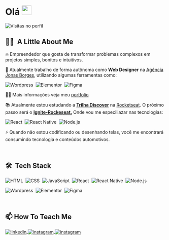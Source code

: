 
<h1>
    Olá <img src="https://raw.githubusercontent.com/kaueMarques/kaueMarques/master/hi.gif" height="30px">
</h1>
<p> 
    <img src="https://komarev.com/ghpvc/?username=jonasborges93&color=blue" alt="Visitas no perfil" />
</p>

## 🙋‍♂️ &nbsp;A Little About Me
🔥 Empreendedor que gosta de transformar problemas complexos em projetos simples, bonitos e intuitivos.

🔭 Atualmente trabalho de forma autônoma como <b>Web Designer</b> na [Agência Jonas Borges](https://agenciajonasborges.com), utilizando algumas ferramentas como:

![Wordpress](https://img.shields.io/badge/-Wordpress-05122A?style=flat&logo=wordpress)&nbsp;
![Elementor](https://img.shields.io/badge/-Elementor-05122A?style=flat&logo=elementor)&nbsp;
![Figma](https://img.shields.io/badge/-Figma-05122A?style=flat&logo=figma)&nbsp;

👨‍💻 Mais informações veja meu [portfolio](https://agenciajonasborges.com)

📚 Atualmente estou estudando a <b>[Trilha Discover](https://www.rocketseat.com.br/discover)</b> na [Rocketseat](https://rocketseat.com.br). O próximo passo será o <b>[Ignite-Rockeseat.](https://lp.rocketseat.com.br/ignite)</b> Onde vou me especiliazar nas tecnologias: 

![React](https://img.shields.io/badge/-React-05122A?style=flat&logo=react)&nbsp;
![React Native](https://img.shields.io/badge/-React%20Native-05122A?style=flat&logo=react)&nbsp;
![Node.js](https://img.shields.io/badge/-Node.js-05122A?style=flat&logo=node.js)&nbsp;

⚡ Quando não estou codificando ou desenhando telas, você me encontrará consumindo tecnologia e conteúdos automotivos.

<br>

## 🛠 &nbsp;Tech Stack


![HTML](https://img.shields.io/badge/-HTML-05122A?style=flat&logo=HTML5)&nbsp;
![CSS](https://img.shields.io/badge/-CSS-05122A?style=flat&logo=CSS3&logoColor=1572B6)&nbsp;
![JavaScript](https://img.shields.io/badge/-JavaScript-05122A?style=flat&logo=javascript)&nbsp;
![React](https://img.shields.io/badge/-React-05122A?style=flat&logo=react)&nbsp;
![React Native](https://img.shields.io/badge/-React%20Native-05122A?style=flat&logo=react)&nbsp;
![Node.js](https://img.shields.io/badge/-Node.js-05122A?style=flat&logo=node.js)&nbsp;

![Wordpress](https://img.shields.io/badge/-Wordpress-05122A?style=flat&logo=wordpress)&nbsp;
![Elementor](https://img.shields.io/badge/-Elementor-05122A?style=flat&logo=elementor)&nbsp;
![Figma](https://img.shields.io/badge/-Figma-05122A?style=flat&logo=figma)&nbsp;


<br>

## 📫&nbsp;How To Teach Me
<p align="left">
<a href="https://linkedin.com/in/jonasborges93" target="_blank">
  <img align="center" src="https://img.shields.io/badge/-jonasborges93-05122A?style=flat&logo=linkedin" alt="linkedin"/>
</a>
<a href="https://instagram.com/agenciajonasborges" target="_blank">
 <img align="center" src="https://img.shields.io/badge/-agenciajonasborges-05122A?style=flat&logo=instagram" alt="instagram"/>
</a>
<a href="https://api.whatsapp.com/send?phone=5524999660042" target="_blank">
 <img align="center" src="https://img.shields.io/badge/-whatsapp-05122A?style=flat&logo=whatsapp" alt="instagram"/>
</a>


</p>

<!--
**jonasborges93/jonasborges93** is a ✨ _special_ ✨ repository because its `README.md` (this file) appears on your GitHub profile.

Here are some ideas to get you started:

- 🔭 I’m currently working on ...
- 🌱 I’m currently learning ...
- 👯 I’m looking to collaborate on ...
- 🤔 I’m looking for help with ...
- 💬 Ask me about ...
- 📫 How to reach me: ...
- 😄 Pronouns: ...
- ⚡ Fun fact: ...
-->
